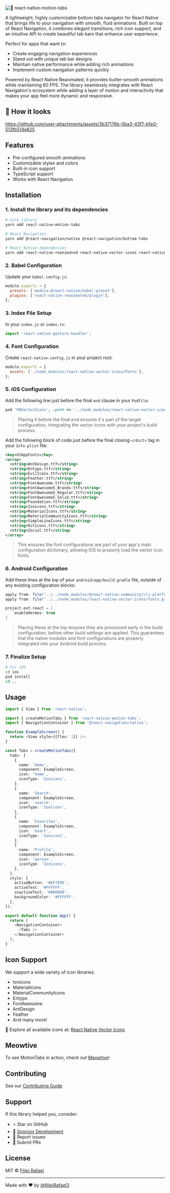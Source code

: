 ![🎨 react-native-motion-tabs](https://github.com/user-attachments/assets/34281713-08f3-4b82-ad10-9dcef10c9890)

A lightweight, highly customizable bottom tabs navigator for React Native that brings life to your navigation with smooth, fluid animations. Built on top of React Navigation, it combines elegant transitions, rich icon support, and an intuitive API to create beautiful tab bars that enhance user experience.

Perfect for apps that want to:

- Create engaging navigation experiences
- Stand out with unique tab bar designs
- Maintain native performance while adding rich animations
- Implement custom navigation patterns quickly

Powered by React Native Reanimated, it provides butter-smooth animations while maintaining 60 FPS. The library seamlessly integrates with React Navigation's ecosystem while adding a layer of motion and interactivity that makes your app feel more dynamic and responsive.

## 📸 How it looks
https://github.com/user-attachments/assets/3b37176b-0ba3-43f7-b1e0-513fb514e825

## Features

- Pre-configured smooth animations
- Customizable styles and colors
- Built-in icon support
- TypeScript support
- Works with React Navigation

## Installation

### 1. Install the library and its dependencies

```bash
# Core library
yarn add react-native-motion-tabs

# React Navigation
yarn add @react-navigation/native @react-navigation/bottom-tabs

# React Native dependencies
yarn add react-native-reanimated react-native-vector-icons react-native-screens react-native-safe-area-context react-native-gesture-handler
```

### 2. Babel Configuration

Update your `babel.config.js`:

```javascript
module.exports = {
  presets: ['module:@react-native/babel-preset'],
  plugins: ['react-native-reanimated/plugin'],
};
```

### 3. Index File Setup

In your `index.js` or `index.ts`:

```javascript
import 'react-native-gesture-handler';
```

### 4. Font Configuration

Create `react-native.config.js` in your project root:

```javascript
module.exports = {
  assets: ['./node_modules/react-native-vector-icons/Fonts'],
};
```

### 5. iOS Configuration

Add the following line just before the final `end` clause in your `Podfile`:

```ruby
pod 'RNVectorIcons', :path => '../node_modules/react-native-vector-icons'
```

> Placing it before the final end ensures it's part of the target configuration, integrating the vector icons with your project's build process.

Add the following block of code just before the final closing `</dict>` tag in your `Info.plist` file:

```xml
<key>UIAppFonts</key>
<array>
  <string>AntDesign.ttf</string>
  <string>Entypo.ttf</string>
  <string>EvilIcons.ttf</string>
  <string>Feather.ttf</string>
  <string>FontAwesome.ttf</string>
  <string>FontAwesome5_Brands.ttf</string>
  <string>FontAwesome5_Regular.ttf</string>
  <string>FontAwesome5_Solid.ttf</string>
  <string>Foundation.ttf</string>
  <string>Ionicons.ttf</string>
  <string>MaterialIcons.ttf</string>
  <string>MaterialCommunityIcons.ttf</string>
  <string>SimpleLineIcons.ttf</string>
  <string>Octicons.ttf</string>
  <string>Zocial.ttf</string>
</array>
```

> This ensures the font configurations are part of your app's main configuration dictionary, allowing iOS to properly load the vector icon fonts.

### 6. Android Configuration

Add these lines at the top of your `android/app/build.gradle` file, outside of any existing configuration blocks:

```gradle
apply from: file("../../node_modules/@react-native-community/cli-platform-android/native_modules.gradle");
apply from: file("../../node_modules/react-native-vector-icons/fonts.gradle")

project.ext.react = [
    enableHermes: true
]
```

> Placing these at the top ensures they are processed early in the build configuration, before other build settings are applied. This guarantees that the native modules and font configurations are properly integrated into your Android build process.

### 7. Finalize Setup

```bash
# For iOS
cd ios
pod install
cd ..
```

## Usage

```typescript
import { View } from 'react-native';

import { createMotionTabs } from 'react-native-motion-tabs';
import { NavigationContainer } from '@react-navigation/native';

function ExampleScreen() {
  return <View style={{flex: 1}} />;
}

const Tabs = createMotionTabs({
  tabs: [
    {
      name: 'Home',
      component: ExampleScreen,
      icon: 'home',
      iconType: 'Ionicons',
    },
    {
      name: 'Search',
      component: ExampleScreen,
      icon: 'search',
      iconType: 'Ionicons',
    },
    {
      name: 'Favorites',
      component: ExampleScreen,
      icon: 'heart',
      iconType: 'Ionicons',
    },
    {
      name: 'Profile',
      component: ExampleScreen,
      icon: 'person',
      iconType: 'Ionicons',
    },
  ],
  style: {
    activeButton: '#EF7E06',
    activeText: '#FFFFFF',
    inactiveText: '#000000',
    backgroundColor: '#FFFFFF',
  },
});

export default function App() {
  return (
    <NavigationContainer>
      <Tabs />
    </NavigationContainer>
  );
}
```

## Icon Support

We support a wide variety of icon libraries:

- Ionicons
- MaterialIcons
- MaterialCommunityIcons
- Entypo
- FontAwesome
- AntDesign
- Feather
- And many more!

📱 Explore all available icons at: [React Native Vector Icons](https://oblador.github.io/react-native-vector-icons/)

## Meowtive

To see MotionTabs in action, check out [Meowtive](https://github.com/meowtive/meowtive)!

## Contributing

See our [Contributing Guide](CONTRIBUTING.md)

## Support

If this library helped you, consider:

- ⭐️ Star on GitHub
- 💖 [Sponsor Development](https://github.com/sponsors/filipirafael)
- 🐛 Report issues
- 🤝 Submit PRs

## License

MIT © [Filipi Rafael](https://github.com/filipirafael)

---

Made with ❤️ by [@filipiRafael3](https://x.com/filipiRafael3)
